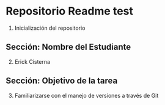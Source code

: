 # Repositorio Readme test

1. Inicialización del repositorio

## Sección: Nombre del Estudiante

2. Erick Cisterna

## Sección: Objetivo de la tarea

3. Familiarizarse con el manejo de versiones a través de Git